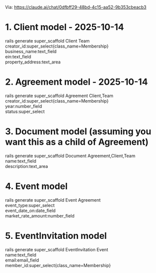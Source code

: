 
Via: https://claude.ai/chat/0dfbff29-48bd-4c15-aa52-9b353cbeacb3

# 1. Client model - 2025-10-14
rails generate super_scaffold Client Team \
  creator_id:super_select{class_name=Membership} \
  business_name:text_field \
  ein:text_field \
  property_address:text_area

# 2. Agreement model - 2025-10-14
rails generate super_scaffold Agreement Client,Team \
  creator_id:super_select{class_name=Membership} \
  year:number_field \
  status:super_select

# 3. Document model (assuming you want this as a child of Agreement)
rails generate super_scaffold Document Agreement,Client,Team \
  name:text_field \
  description:text_area

# 4. Event model
rails generate super_scaffold Event Agreement \
  event_type:super_select \
  event_date_on:date_field \
  market_rate_amount:number_field

# 5. EventInvitation model
rails generate super_scaffold EventInvitation Event \
  name:text_field \
  email:email_field \
  member_id:super_select{class_name=Membership}

